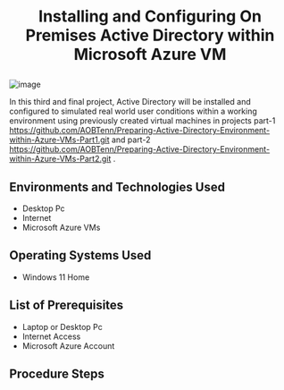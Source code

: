 # <p align="center">Installing and Configuring On Premises Active Directory within Microsoft Azure VM
![image](https://github.com/user-attachments/assets/e4f41676-9505-49cf-82a1-c1ad2d5cf390)


In this third and final project, Active Directory will be installed and configured to simulated real world user conditions within a working environment using previously created virtual machines in projects part-1 https://github.com/AOBTenn/Preparing-Active-Directory-Environment-within-Azure-VMs-Part1.git  and part-2 https://github.com/AOBTenn/Preparing-Active-Directory-Environment-within-Azure-VMs-Part2.git .<br />


<h2>Environments and Technologies Used</h2>

- Desktop Pc
- Internet
- Microsoft Azure VMs 

<h2>Operating Systems Used </h2>

- Windows 11 Home</b>

<h2>List of Prerequisites</h2>

- Laptop or Desktop Pc                                                                                                                                 
- Internet Access
- Microsoft Azure Account

<h2>Procedure Steps</h2>



